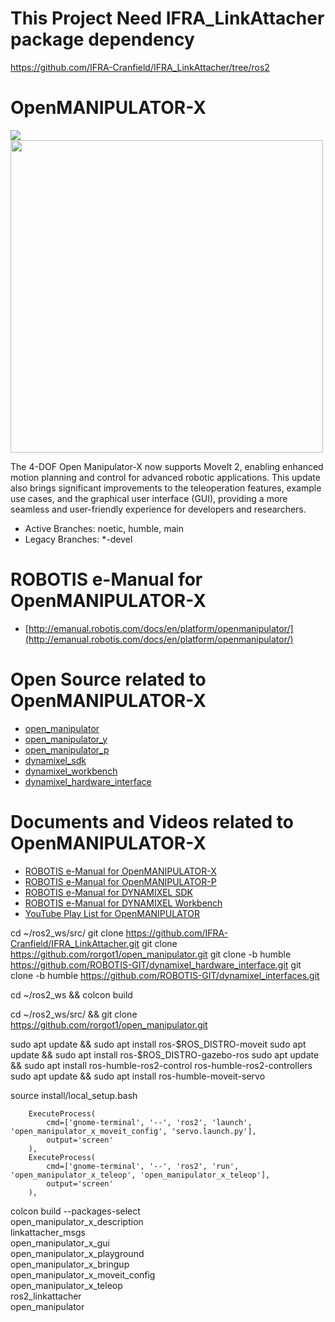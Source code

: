 # This Project Need IFRA_LinkAttacher package dependency
https://github.com/IFRA-Cranfield/IFRA_LinkAttacher/tree/ros2



# OpenMANIPULATOR-X
<img src="https://github.com/ROBOTIS-GIT/emanual/blob/master/assets/images/platform/openmanipulator_x/OpenManipulator.png">
<img src="https://github.com/ROBOTIS-GIT/emanual/blob/master/assets/images/platform/openmanipulator_x/OpenManipulator_Chain_Capture.png" width="500">

The 4-DOF Open Manipulator-X now supports MoveIt 2, enabling enhanced motion planning and control for advanced robotic applications. This update also brings significant improvements to the teleoperation features, example use cases, and the graphical user interface (GUI), providing a more seamless and user-friendly experience for developers and researchers.

- Active Branches: noetic, humble, main
- Legacy Branches: *-devel

# ROBOTIS e-Manual for OpenMANIPULATOR-X
- [http://emanual.robotis.com/docs/en/platform/openmanipulator/](http://emanual.robotis.com/docs/en/platform/openmanipulator/)

# Open Source related to OpenMANIPULATOR-X
- [open_manipulator](https://github.com/ROBOTIS-GIT/open_manipulator)
- [open_manipulator_y](https://github.com/ROBOTIS-GIT/open_manipulator_y)
- [open_manipulator_p](https://github.com/ROBOTIS-GIT/open_manipulator_p)
- [dynamixel_sdk](https://github.com/ROBOTIS-GIT/DynamixelSDK)
- [dynamixel_workbench](https://github.com/ROBOTIS-GIT/dynamixel-workbench)
- [dynamixel_hardware_interface](https://github.com/ROBOTIS-GIT/dynamixel_hardware_interface)

# Documents and Videos related to OpenMANIPULATOR-X
- [ROBOTIS e-Manual for OpenMANIPULATOR-X](http://emanual.robotis.com/docs/en/platform/openmanipulator/)
- [ROBOTIS e-Manual for OpenMANIPULATOR-P](https://emanual.robotis.com/docs/en/platform/openmanipulator_p/overview/)
- [ROBOTIS e-Manual for DYNAMIXEL SDK](http://emanual.robotis.com/docs/en/software/dynamixel/dynamixel_sdk/overview/)
- [ROBOTIS e-Manual for DYNAMIXEL Workbench](http://emanual.robotis.com/docs/en/software/dynamixel/dynamixel_workbench/)
- [YouTube Play List for OpenMANIPULATOR](https://www.youtube.com/playlist?list=PLRG6WP3c31_WpEsB6_Rdt3KhiopXQlUkb)

cd ~/ros2_ws/src/
git clone https://github.com/IFRA-Cranfield/IFRA_LinkAttacher.git
git clone https://github.com/rorgot1/open_manipulator.git
git clone -b humble https://github.com/ROBOTIS-GIT/dynamixel_hardware_interface.git
git clone -b humble https://github.com/ROBOTIS-GIT/dynamixel_interfaces.git

cd ~/ros2_ws && colcon build

cd ~/ros2_ws/src/ && git clone https://github.com/rorgot1/open_manipulator.git



sudo apt update && sudo apt install ros-$ROS_DISTRO-moveit
sudo apt update && sudo apt install ros-$ROS_DISTRO-gazebo-ros
sudo apt update && sudo apt install ros-humble-ros2-control ros-humble-ros2-controllers
sudo apt update && sudo apt install ros-humble-moveit-servo

source install/local_setup.bash

        ExecuteProcess(
            cmd=['gnome-terminal', '--', 'ros2', 'launch', 'open_manipulator_x_moveit_config', 'servo.launch.py'],
            output='screen'
        ),
        ExecuteProcess(
            cmd=['gnome-terminal', '--', 'ros2', 'run', 'open_manipulator_x_teleop', 'open_manipulator_x_teleop'],
            output='screen'
        ),
colcon build --packages-select \
    open_manipulator_x_description \
    linkattacher_msgs \
    open_manipulator_x_gui \
    open_manipulator_x_playground \
    open_manipulator_x_bringup \
    open_manipulator_x_moveit_config \
    open_manipulator_x_teleop \
    ros2_linkattacher \
    open_manipulator
        
    
